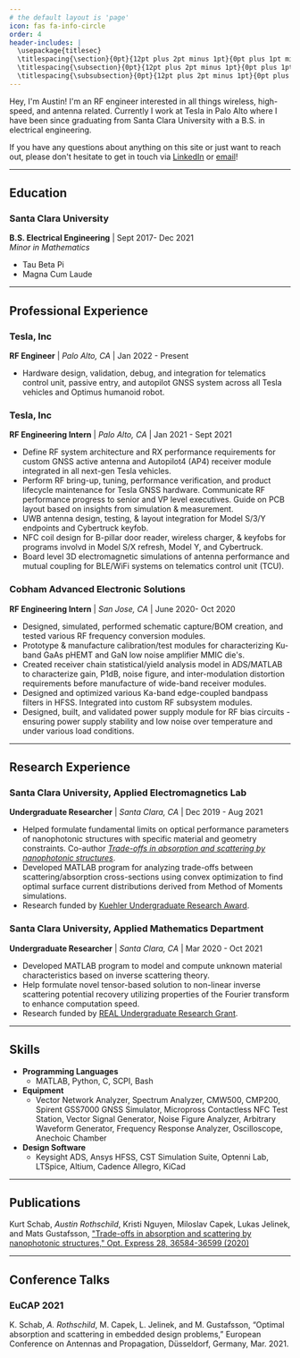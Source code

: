 ```yaml
---
# the default layout is 'page'
icon: fas fa-info-circle
order: 4
header-includes: |
  \usepackage{titlesec}
  \titlespacing{\section}{0pt}{12pt plus 2pt minus 1pt}{0pt plus 1pt minus 1pt}
  \titlespacing{\subsection}{0pt}{12pt plus 2pt minus 1pt}{0pt plus 1pt minus 1pt}
  \titlespacing{\subsubsection}{0pt}{12pt plus 2pt minus 1pt}{0pt plus 1pt minus 1pt}
---
```



Hey, I'm Austin! I'm an RF engineer interested in all things wireless, high-speed, and antenna related. Currently I work at Tesla in Palo Alto where I have been since graduating from Santa Clara University with a B.S. in electrical engineering. 

If you have any questions about anything on this site or just want to reach out, please don't hesitate to get in touch via [LinkedIn](https://www.linkedin.com/in/austin-rothschild-5487747b/) or [email](mailto:aurothschild@gmail.com)!

---

## Education
### Santa Clara University
**B.S. Electrical Engineering** | Sept 2017- Dec 2021 <br/>
_Minor in Mathematics_
- Tau Beta Pi
- Magna Cum Laude

---

## Professional Experience
### Tesla, Inc
**RF Engineer** | _Palo Alto, CA_ | Jan 2022 - Present<br/>
- Hardware design, validation, debug, and integration for telematics control unit, passive entry, and autopilot GNSS system across all Tesla vehicles and Optimus humanoid robot.

### Tesla, Inc
**RF Engineering Intern** | _Palo Alto, CA_ | Jan 2021 - Sept 2021<br/>
- Define RF system architecture and RX performance requirements for custom GNSS active antenna and Autopilot4 (AP4) receiver module integrated in all next-gen Tesla vehicles.
- Perform RF bring-up, tuning, performance verification, and product lifecycle maintenance for Tesla GNSS hardware. Communicate RF performance progress to senior and VP level executives. Guide on PCB layout based on insights from simulation & measurement.
- UWB antenna design, testing, & layout integration for Model S/3/Y endpoints and Cybertruck keyfob.
- NFC coil design for B-pillar door reader, wireless charger, & keyfobs for programs involvd in Model S/X refresh, Model Y, and Cybertruck.
- Board level 3D electromagnetic simulations of antenna performance and mutual coupling for BLE/WiFi systems on telematics control unit (TCU).

### Cobham Advanced Electronic Solutions
**RF Engineering Intern** | _San Jose, CA_ | June 2020- Oct 2020<br/>
- Designed, simulated, performed schematic capture/BOM creation, and tested various RF frequency conversion modules.
- Prototype & manufacture calibration/test modules for characterizing Ku-band GaAs pHEMT and GaN low noise amplifier MMIC die's.
- Created receiver chain statistical/yield analysis model in ADS/MATLAB to characterize gain, P1dB, noise figure, and inter-modulation distortion requirements before manufacture of wide-band receiver modules.
- Designed and optimized various Ka-band edge-coupled bandpass filters in HFSS. Integrated into custom RF subsystem modules.
- Designed, built, and validated power supply module for RF bias circuits - ensuring power supply stability and low noise over temperature and under various load conditions.

---

## Research Experience
### Santa Clara University, Applied Electromagnetics Lab
**Undergraduate Researcher** | _Santa Clara, CA_ | Dec 2019 - Aug 2021<br/>
- Helped formulate fundamental limits on optical performance parameters of nanophotonic structures with specific material and geometry constraints. Co-author [_Trade-offs in absorption and scattering by nanophotonic structures_](https://opg.optica.org/oe/fulltext.cfm?uri=oe-28-24-36584&id=442737).
- Developed MATLAB program for analyzing trade-offs between scattering/absorption cross-sections using convex optimization to find optimal surface current distributions derived from Method of Moments simulations.
- Research funded by [Kuehler Undergraduate Research Award](https://www.scu.edu/engineering/labs--research/research/kuehler-undergraduate-research/).

### Santa Clara University, Applied Mathematics Department
**Undergraduate Researcher** | _Santa Clara, CA_ | Mar 2020 - Oct 2021<br/>
- Developed MATLAB program to model and compute unknown material characteristics based on inverse scattering theory.
- Help formulate novel tensor-based solution to non-linear inverse scattering potential recovery utilizing properties of the Fourier transform to enhance computation speed.
- Research funded by [REAL Undergraduate Research Grant](https://www.scu.edu/real/).

---

## Skills
- **Programming Languages** 
    + MATLAB, Python, C, SCPI, Bash
- **Equipment** 
    + Vector Network Analyzer, Spectrum Analyzer, CMW500, CMP200, Spirent GSS7000 GNSS Simulator, Micropross Contactless NFC Test Station, Vector Signal Generator, Noise Figure Analyzer, Arbitrary Waveform Generator, Frequency Response Analyzer, Oscilloscope, Anechoic Chamber
- **Design Software** 
    + Keysight ADS, Ansys HFSS, CST Simulation Suite, Optenni Lab, LTSpice, Altium, Cadence Allegro, KiCad

---

## Publications
Kurt Schab, _Austin Rothschild_, Kristi Nguyen, Miloslav Capek, Lukas Jelinek, and Mats Gustafsson, ["Trade-offs in absorption and scattering by nanophotonic structures," Opt. Express 28, 36584-36599 (2020)](https://opg.optica.org/oe/fulltext.cfm?uri=oe-28-24-36584&id=442737)

---

## Conference Talks
### EuCAP 2021
K. Schab, _A. Rothschild_, M. Capek, L. Jelinek, and M. Gustafsson, “Optimal absorption and scattering in embedded design problems,” European Conference on Antennas and Propagation, Düsseldorf, Germany, Mar. 2021.

<!---
{% include embed/youtube.html id='CU1PPbwMWqc' %}

# [Video](https://youtu.be/CU1PPbwMWqc
-->

